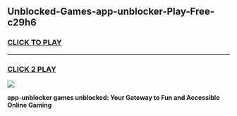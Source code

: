 
## Unblocked-Games-app-unblocker-Play-Free-c29h6
<h3>
<a href="https://premium76.site?title=app-unblocker&ref=20M">CLICK TO PLAY</a></h3>
<hr>

<h3>
<a href="https://premium76.site?title=app-unblocker&ref=20M">CLICK 2 PLAY</a>
  
</h3>

<a href="https://premium76.site?title=app-unblocker&ref=19M"><img src="https://clearcache.store/games.png"></a>


**app-unblocker games unblocked: Your Gateway to Fun and Accessible Online Gaming**
